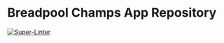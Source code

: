 # Breadpool Champs App Repository

[![Super-Linter](https://github.com/timothyhull/breadpool-champs-app/actions/workflows/lint-files.yml/badge.svg)](https://github.com/marketplace/actions/super-linter)
